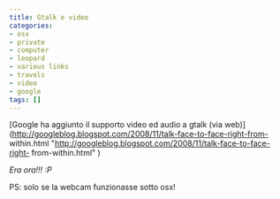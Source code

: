 ```yaml
---
title: Gtalk e video
categories:
- osx
- private
- computer
- leopard
- various links
- travels
- video
- google
tags: []
---
```

[Google ha aggiunto il supporto video ed audio a gtalk (via
web)](http://googleblog.blogspot.com/2008/11/talk-face-to-face-right-from-
within.html "http://googleblog.blogspot.com/2008/11/talk-face-to-face-right-
from-within.html" )

_Era ora!!! :P_

PS: solo se la webcam funzionasse sotto osx!

